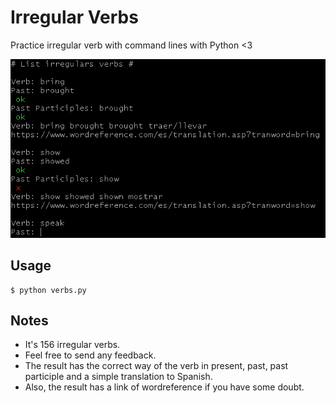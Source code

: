 # Irregular Verbs

Practice irregular verb with command lines with Python <3

![iv.png](https://github.com/Jarvizx/IrregularVerbs/blob/master/iv.png?raw=true)

## Usage

```
$ python verbs.py
```

## Notes 

* It's 156 irregular verbs.
* Feel free to send any feedback.
* The result has the correct way of the verb in present, past, past participle and a simple translation to Spanish. 
* Also, the result has a link of wordreference if you have some doubt.

